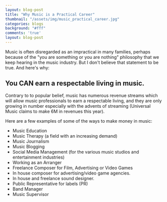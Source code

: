 ```yaml
---
layout: blog-post
title: "Why Music is a Practical Career"
thumbnail: "/assets/img/music_practical_career.jpg"
categories: blogs
background: "#fff"
comments: 'true'
layout: blog-post
---
```

Music is often disregarded as an impractical in many families, perhaps because of the "you are something or you are nothing" philosophy that we keep hearing in the music industry. But I don't believe that statement to be true. And here's why:

## You CAN earn a respectable living in music.
Contrary to to popular belief, music has numerous revenue streams which will allow music professionals to earn a respectable living, and they are only growing in number especially with the advents of streaming (Universal Music claims to make 6M in revenues this year).

Here are a few examples of some of the ways to make money in music:

* Music Education
* Music Therapy (a field with an increasing demand)
* Music Journalism
* Music Blogging
* Social Media Management (for the various music studios and entertainment industries)
* Working as an Arranger
* Freelance Composer for Film, Advertising or Video Games
* In house composer for advertising/video game agencies.
* In house and freelance sound designer.
* Public Representative for labels (PR)
* Band Manager
* Music Supervisor
